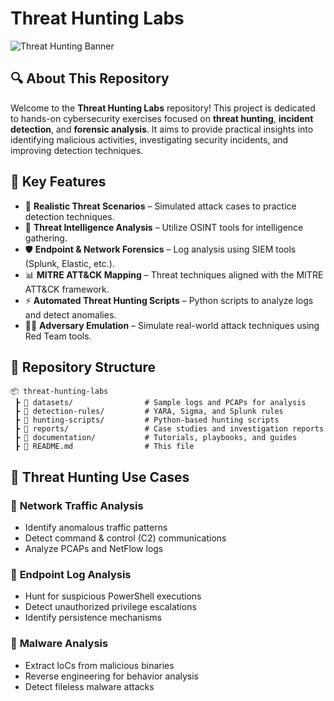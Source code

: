# Threat Hunting Labs

![Threat Hunting Banner](https://user-images.githubusercontent.com/your-image-link/banner.png)

## 🔍 About This Repository
Welcome to the **Threat Hunting Labs** repository! This project is dedicated to hands-on cybersecurity exercises focused on **threat hunting**, **incident detection**, and **forensic analysis**. It aims to provide practical insights into identifying malicious activities, investigating security incidents, and improving detection techniques.

## 🚀 Key Features
- 📌 **Realistic Threat Scenarios** – Simulated attack cases to practice detection techniques.
- 🔎 **Threat Intelligence Analysis** – Utilize OSINT tools for intelligence gathering.
- 🛡 **Endpoint & Network Forensics** – Log analysis using SIEM tools (Splunk, Elastic, etc.).
- 📊 **MITRE ATT&CK Mapping** – Threat techniques aligned with the MITRE ATT&CK framework.
- ⚡ **Automated Threat Hunting Scripts** – Python scripts to analyze logs and detect anomalies.
- 🏴‍☠️ **Adversary Emulation** – Simulate real-world attack techniques using Red Team tools.

## 📂 Repository Structure
```plaintext
📦 threat-hunting-labs
 ┣ 📁 datasets/                # Sample logs and PCAPs for analysis
 ┣ 📁 detection-rules/         # YARA, Sigma, and Splunk rules
 ┣ 📁 hunting-scripts/         # Python-based hunting scripts
 ┣ 📁 reports/                 # Case studies and investigation reports
 ┣ 📁 documentation/           # Tutorials, playbooks, and guides
 ┣ 📜 README.md                # This file
```
## 🎯 Threat Hunting Use Cases
### 🔹 **Network Traffic Analysis**
- Identify anomalous traffic patterns
- Detect command & control (C2) communications
- Analyze PCAPs and NetFlow logs
  
### 🔹 **Endpoint Log Analysis**
- Hunt for suspicious PowerShell executions
- Detect unauthorized privilege escalations
- Identify persistence mechanisms

### 🔹 **Malware Analysis**
- Extract IoCs from malicious binaries
- Reverse engineering for behavior analysis
- Detect fileless malware attacks
